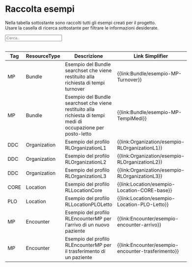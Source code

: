 <html>
  <head>
    <script src="https://ajax.googleapis.com/ajax/libs/jquery/3.6.0/jquery.min.js"></script>
    <script>
      $(document).ready(function () {
        $("#myInput").on("keyup", function () {
          var value = $(this).val().toLowerCase();
          $("#myTable tr").filter(function () {
            $(this).toggle($(this).text().toLowerCase().indexOf(value) > -1);
          });
        });
      });
    </script>
  </head>
  <body>
    <h1>Raccolta esempi</h1>
    <div>
      <p>
        Nella tabella sottostante sono raccolti tutti gli esempi creati per il progetto.
        <br />
        Usare la casella di ricerca sottostante per filtrare le informazioni
        desiderate.
      </p>
      <input id="myInput" type="text" placeholder="Cerca.." />
    </div>
    <br/>
    <table style="width: fit-content">
  <thead>
    <tr>
      <th>Tag</th>
      <th>ResourceType</th>
      <th>Descrizione</th>
      <th>Link Simplifier</th>
    </tr>
  </thead>
  <tbody id="myTable">
    <tr>
      <td>MP</td>
      <td>Bundle</td>
      <td>Esempio del Bundle searchset che viene restituito alla richiesta di tempi turnover</td>
      <td>{{link:Bundle/esempio-MP-Turnover}}</td>
    </tr>
    <tr>
      <td>MP</td>
      <td>Bundle</td>
      <td>Esempio del Bundle searchset che viene restituito alla richiesta di tempi medi di occupazione per posto-letto </td>
      <td>{{link:Bundle/esempio-MP-TempiMedi}}</td>
    </tr>
    <tr>
      <td>DDC</td>
      <td>Organization</td>
      <td>Esempio del profilo RLOrganizationL1</td>
      <td>{{link:Organization/esempio-RLOrganizationL1}}</td>
    </tr>
    <tr>
      <td>DDC</td>
      <td>Organization</td>
      <td>Esempio del profilo RLOrganizationL2</td>
      <td>{{link:Organization/esempio-RLOrganizationL2}}</td>
    </tr>
    <tr>
      <td>DDC</td>
      <td>Organization</td>
      <td>Esempio del profilo RLOrganizationL3</td>
      <td>{{link:Organization/esempio-RLOrganizationL3}}</td>
    </tr>
    <tr>
      <td>CORE</td>
      <td>Location</td>
      <td>Esempio del profilo RLLocationCore</td>
      <td>{{link:Location/esempio-Location-CORE-base}}</td>
    </tr>
    <tr>
      <td>PLO</td>
      <td>Location</td>
      <td>Esempio del profilo RLLocationPLOLetto</td>
      <td>{{link:Location/esempio-Location-PLO-Letto}}</td>
    </tr>
    <tr>
      <td>MP</td>
      <td>Encounter</td>
      <td>Esempio del profilo RLEncounterMP per l'arrivo di un nuovo paziente</td>
      <td>{{link:Encounter/esempio-encounter-arrivo}}</td>
    </tr>
    <tr>
      <td>MP</td>
      <td>Encounter</td>
      <td>Esempio del profilo RLEncounterMP per il trasferimento di un paziente</td>
      <td>{{link:Encounter/esempio-encounter-trasferimento}}</td>
    </tr>
  </tbody>
</table>
  </body>
</html>